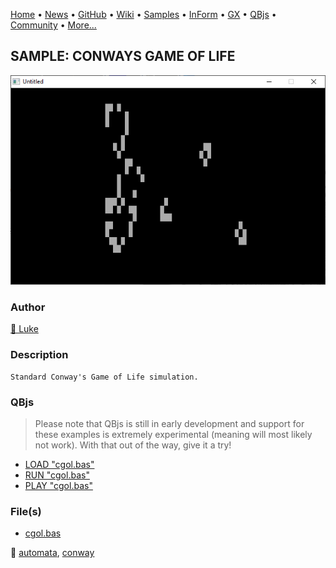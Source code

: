 [Home](https://qb64.com) • [News](../../news.md) • [GitHub](https://github.com/QB64Official/qb64) • [Wiki](https://github.com/QB64Official/qb64/wiki) • [Samples](../../samples.md) • [InForm](../../inform.md) • [GX](../../gx.md) • [QBjs](../../qbjs.md) • [Community](../../community.md) • [More...](../../more.md)

## SAMPLE: CONWAYS GAME OF LIFE

![screenshot.png](img/screenshot.png)

### Author

[🐝 Luke](../luke.md) 

### Description

```text
Standard Conway's Game of Life simulation.
```

### QBjs

> Please note that QBjs is still in early development and support for these examples is extremely experimental (meaning will most likely not work). With that out of the way, give it a try!

* [LOAD "cgol.bas"](https://v6p9d9t4.ssl.hwcdn.net/html/6022890/index.html?src=https://qb64.com/samples/conways-game-of-life/src/cgol.bas)
* [RUN "cgol.bas"](https://v6p9d9t4.ssl.hwcdn.net/html/6022890/index.html?mode=auto&src=https://qb64.com/samples/conways-game-of-life/src/cgol.bas)
* [PLAY "cgol.bas"](https://v6p9d9t4.ssl.hwcdn.net/html/6022890/index.html?mode=play&src=https://qb64.com/samples/conways-game-of-life/src/cgol.bas)

### File(s)

* [cgol.bas](src/cgol.bas)

🔗 [automata](../automata.md), [conway](../conway.md)

